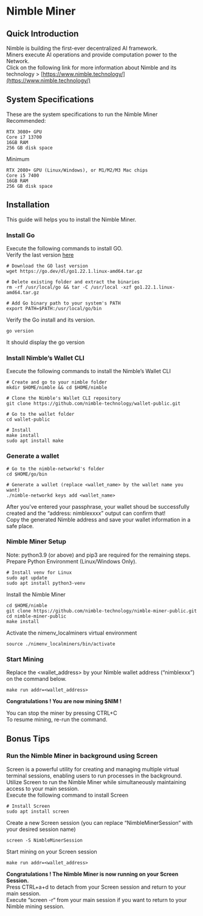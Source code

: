 # Nimble Miner

## Quick Introduction
Nimble is building the first-ever decentralized AI framework.  
Miners execute AI operations and provide computation power to the Network.  
Click on the following link for more information about Nimble and its technology > [https://www.nimble.technology/](https://www.nimble.technology/)

## System Specifications
These are the system specifications to run the Nimble Miner  
Recommended:
```
RTX 3080+ GPU
Core i7 13700
16GB RAM
256 GB disk space
```
Minimum
```
RTX 2080+ GPU (Linux/Windows), or M1/M2/M3 Mac chips
Core i5 7400
16GB RAM
256 GB disk space
```

## Installation
This guide will helps you to install the Nimble Miner.

### Install Go
Execute the following commands to install GO.  
Verify the last version [here](https://go.dev/dl/)
```
# Download the GO last version
wget https://go.dev/dl/go1.22.1.linux-amd64.tar.gz

# Delete existing folder and extract the binaries
rm -rf /usr/local/go && tar -C /usr/local -xzf go1.22.1.linux-amd64.tar.gz

# Add Go binary path to your system's PATH
export PATH=$PATH:/usr/local/go/bin
```
Verify the Go install and its version.
```
go version
```
It should display the go version

### Install Nimble’s Wallet CLI
Execute the following commands to install the Nimble’s Wallet CLI
```
# Create and go to your nimble folder
mkdir $HOME/nimble && cd $HOME/nimble

# Clone the Nimble's Wallet CLI repository
git clone https://github.com/nimble-technology/wallet-public.git

# Go to the wallet folder
cd wallet-public

# Install
make install
sudo apt install make
```

### Generate a wallet
```
# Go to the nimble-networkd's folder
cd $HOME/go/bin

# Generate a wallet (replace <wallet_name> by the wallet name you want)
./nimble-networkd keys add <wallet_name>
```
After you've entered your passphrase, your wallet shoud be successfully created and the “address: nimblexxxx” output can confirm that!  
Copy the generated Nimble address and save your wallet information in a safe place.

### Nimble Miner Setup
Note: python3.9 (or above) and pip3 are required for the remaining steps.  
Prepare Python Environment (Linux/Windows Only).
```
# Install venv for Linux
sudo apt update
sudo apt install python3-venv
```
Install the Nimble Miner
```
cd $HOME/nimble
git clone https://github.com/nimble-technology/nimble-miner-public.git
cd nimble-miner-public
make install
```
Activate the nimenv_localminers virtual environment
```
source ./nimenv_localminers/bin/activate
```

### Start Mining
Replace the <wallet_address> by your Nimble wallet address (“nimblexxx”) on the command below.
```
make run addr=<wallet_address>
```

**Congratulations ! You are now mining $NIM !**  

You can stop the miner by pressing CTRL+C   
To resume mining, re-run the command.

## Bonus Tips

### Run the Nimble Miner in background using Screen
Screen is a powerful utility for creating and managing multiple virtual terminal sessions, enabling users to run processes in the background.   
Utilize Screen to run the Nimble Miner while simultaneously maintaining access to your main session.  
Execute the following command to install Screen
```
# Install Screen
sudo apt install screen
```
Create a new Screen session (you can replace “NimbleMinerSession“ with your desired session name)
```
screen -S NimbleMinerSession
```
Start mining on your Screen session
```
make run addr=<wallet_address>
```
**Congratulations ! The Nimble Miner is now running on your Screen Session.**  
Press CTRL+a+d to detach from your Screen session and return to your main session.  
Execute “screen -r“ from your main session if you want to return to your Nimble mining session.
